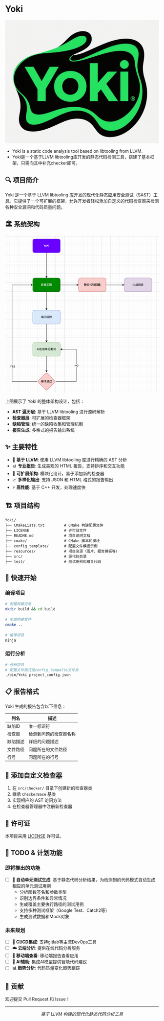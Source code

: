 # Yoki

![Yoki Logo](resources/yoki_logo.png)

* Yoki is a static code analysis tool based on libtooling from LLVM.
* Yoki是一个基于LLVM libtooling库开发的静态代码检测工具，搭建了基本框架，只需向其中补充checker即可。

## 🔍 项目简介

Yoki 是一个基于 LLVM libtooling 库开发的现代化静态应用安全测试（SAST）工具。它提供了一个可扩展的框架，允许开发者轻松添加自定义的代码检查器来检测各种安全漏洞和代码质量问题。

## 🏛️ 系统架构

![Yoki Framework](resources/yoki_framework.png)

上图展示了 Yoki 的整体架构设计，包括：
- **AST 遍历层**: 基于 LLVM libtooling 进行源码解析
- **检查器层**: 可扩展的检查器框架
- **缺陷管理**: 统一的缺陷收集和管理机制
- **报告生成**: 多格式的报告输出系统

## ✨ 主要特性

- 🚀 **基于 LLVM**: 使用 LLVM libtooling 库进行精确的 AST 分析
- 📊 **专业报告**: 生成美观的 HTML 报告，支持排序和交互功能
- 🔧 **可扩展架构**: 模块化设计，易于添加新的检查器
- 📈 **多样化输出**: 支持 JSON 和 HTML 格式的报告输出
- ⚡ **高性能**: 基于 C++ 开发，处理速度快

## 🏗️ 项目结构
```
Yoki/
├── CMakeLists.txt         # CMake 构建配置文件
├── LICENSE                # 许可证文件
├── README.md              # 项目说明文档
├── cmake/                 # CMake 脚本和模块
├── config_template/       # 配置文件模板示例
├── resources/             # 项目资源（图片、报告模板等）
├── src/                   # 源代码目录
├── test/                  # 测试用例和相关代码
```

## 🚀 快速开始

### 编译项目

```bash
# 创建构建目录
mkdir build && cd build

# 生成构建文件
cmake ..

# 编译项目
ninja
```

### 运行分析

```bash
# 分析项目
# 配置文件格式见config_tempalte文件夹
./bin/Yoki project_config.json
```

## 📋 报告格式

Yoki 生成的报告包含以下信息：

| 列名 | 描述 |
|------|------|
| 缺陷ID | 唯一标识符 |
| 检查器 | 检测到问题的检查器名称 |
| 缺陷描述 | 详细的问题描述 |
| 文件路径 | 问题所在的文件路径 |
| 行号 | 问题所在的行号 |

## 🔧 添加自定义检查器

1. 在 `src/checker/` 目录下创建新的检查器类
2. 继承 `CheckerBase` 基类
3. 实现相应的 AST 访问方法
4. 在检查器管理器中注册新检查器

## 📝 许可证

本项目采用 [LICENSE](LICENSE) 许可证。

## 🚧 TODO & 计划功能

### 即将推出的功能

- [ ] **🧪 自动单元测试生成**: 基于静态代码分析结果，为检测到的代码模式自动生成相应的单元测试用例
  - 分析函数签名和参数类型
  - 识别边界条件和异常情况
  - 生成覆盖主要执行路径的测试用例
  - 支持多种测试框架（Google Test、Catch2等）
  - 生成测试数据和Mock对象

### 未来规划

- [ ] **🔗 CI/CD集成**: 支持gitlab等主流DevOps工具
- [ ] **☁️ 云端分析**: 提供在线代码分析服务
- [ ] **📱 移动端查看**: 移动端报告查看应用
- [ ] **🤖 AI辅助**: 集成AI模型提供智能代码建议
- [ ] **📊 趋势分析**: 代码质量变化趋势跟踪

## 🤝 贡献

欢迎提交 Pull Request 和 Issue！

---

<p align="center">
  <i>基于 LLVM 构建的现代化静态代码分析工具</i>
</p>

